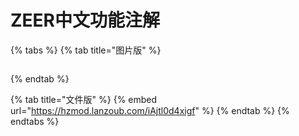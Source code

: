 # ZEER中文功能注解

{% tabs %}
{% tab title="图片版" %}
<figure><img src="../../../.gitbook/assets/image (71).png" alt=""><figcaption></figcaption></figure>
{% endtab %}

{% tab title="文件版" %}
{% embed url="https://hzmod.lanzoub.com/iAjtl0d4xigf" %}
{% endtab %}
{% endtabs %}
